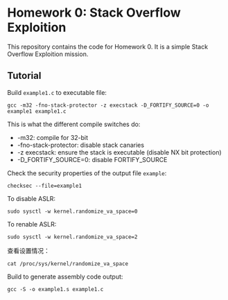 # Homework 0: Stack Overflow Exploition

This repository contains the code for Homework 0. It is a simple Stack Overflow Exploition mission.

## Tutorial

Build `example1.c` to executable file:
```
gcc -m32 -fno-stack-protector -z execstack -D_FORTIFY_SOURCE=0 -o example1 example1.c
```

This is what the different compile switches do:

- -m32: compile for 32-bit
- -fno-stack-protector: disable stack canaries
- -z execstack: ensure the stack is executable (disable NX bit protection)
- -D_FORTIFY_SOURCE=0: disable FORTIFY_SOURCE

Check the security properties of the output file `example`:
```
checksec --file=example1
```

To disable ASLR:
```
sudo sysctl -w kernel.randomize_va_space=0
```
To renable ASLR:
```
sudo sysctl -w kernel.randomize_va_space=2
```

查看设置情况：
```
cat /proc/sys/kernel/randomize_va_space
```

Build to  generate assembly code output:
```
gcc -S -o example1.s example1.c
```
